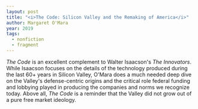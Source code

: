 ```yaml
---
layout: post
title: "<i>The Code: Silicon Valley and the Remaking of America</i>"
author: Margaret O'Mara
year: 2019
tags:
  - nonfiction
  - fragment
---
```


_The Code_ is an excellent complement to Walter Isaacson's _The Innovators_. While Isaacson focuses on the details of the technology produced during the last 60+ years in Silicon Valley, O'Mara does a much needed deep dive on the Valley's defense-centric origins and the critical role federal funding and lobbying played in producing the companies and norms we recognize today. Above all, _The Code_ is a reminder that the Valley did not grow out of a pure free market ideology.
